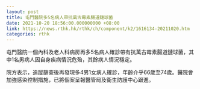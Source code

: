 ```yaml
---
layout: post
title: 屯門醫院多5名病人帶抗萬古霉素腸道鏈球菌
date: 2021-10-20 18:56:00.000000000 +08:00
link: https://news.rthk.hk/rthk/ch/component/k2/1616134-20211020.htm
categories: rthk
---
```


屯門醫院一個內科及老人科病房再多5名病人確診帶有抗萬古霉素腸道鏈球菌，其中1名男病人因自身疾病情況危殆，其餘病人情況穩定。

院方表示，追蹤篩查後再發現多4男1女病人確診，年齡介乎66歲至74歲。醫院會加強感染控制措施，已將個案呈報醫管局及衞生防護中心跟進。
